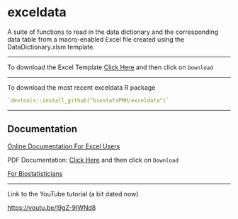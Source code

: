 # exceldata
A suite of functions to read in the data dictionary and the
corresponding data table from a macro-enabled Excel file created using
the DataDictionary.xlsm template.

---
To download the Excel Template
[Click Here](https://github.com/biostatsPMH/exceldata/blob/main/vignettes/DataDictionary0.9.1.xlsm) and then click on `Download`

---
To download the most recent exceldata R package

``` r
`devtools::install_github("biostatsPMH/exceldata")`
```

---
## Documentation

[Online Documentation For Excel Users](https://biostatspmh.github.io/exceldata/information-for-users-of-the-data-dictionary.html)

PDF Documentation: [Click Here](https://github.com/biostatsPMH/exceldata/blob/main/docs/ExcelDictionaryUserManual.pdf) and then click on `Download`
<!-- Note - this is created in a separate directory - Teaching/excelData Instructions -->

[For Biostatisticians](https://biostatspmh.github.io/exceldata/)


<!-- NOTE:

For this to automatically update there must be a _bookdown.yml file in the project directory containing this line:
output_dir: "docs"

Github hosts the project pages from the docs directory. If this is not specified in the yml file then the updated 
documentation is sent to the _books folder and is not visible on GitHub.
-->
---
Link to the YouTube tutorial (a bit dated now)

https://youtu.be/l9gZ-9lWNd8
 
